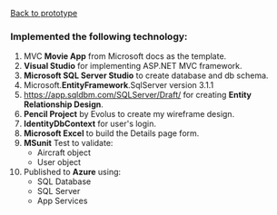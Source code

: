 [Back to prototype](https://github.com/gowebUSA/MSSA-Project/wiki#online---maintenance-action-forms-o-maf)

### Implemented the following technology:

1. MVC **Movie App** from Microsoft docs as the template.
1. **Visual Studio** for implementing ASP.NET MVC framework.
1. **Microsoft SQL Server Studio** to create database and db schema.
1. Microsoft.**EntityFramework**.SqlServer version 3.1.1
1. https://app.sqldbm.com/SQLServer/Draft/ for creating **Entity Relationship Design**.
1. **Pencil Project** by Evolus to create my wireframe design.
1. **IdentityDbContext** for user's login.
1. **Microsoft Excel** to build the Details page form.
1. **MSunit** Test to validate:
   * Aircraft object
   * User object
1. Published to **Azure** using:
   * SQL Database
   * SQL Server
   * App Services
